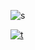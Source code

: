 ![s](https://github-readme-stats.vercel.app/api?username=miermontoto&count_private=true&show_icons=true)

[![t](https://github-readme-stats.vercel.app/api/top-langs/?username=miermontoto&exclude_repo=TEC)](https://github.com/miermontoto/github-readme-stats)
